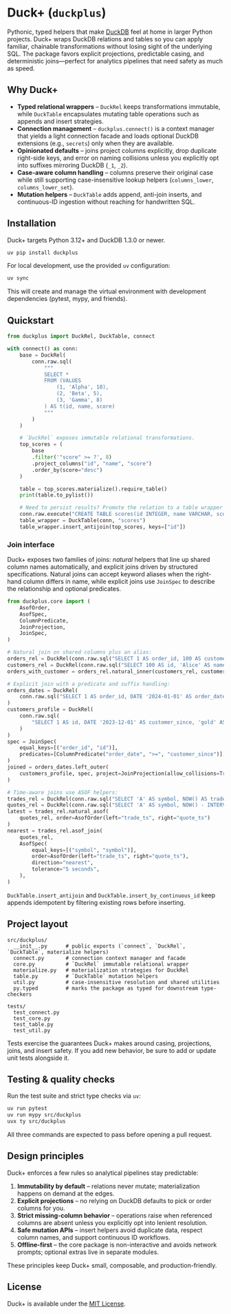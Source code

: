 # Duck+ (`duckplus`)

Pythonic, typed helpers that make [DuckDB](https://duckdb.org/) feel at home in larger Python projects. Duck+
wraps DuckDB relations and tables so you can apply familiar, chainable transformations without losing sight of the
underlying SQL. The package favors explicit projections, predictable casing, and deterministic joins—perfect for
analytics pipelines that need safety as much as speed.

## Why Duck+

- **Typed relational wrappers** – `DuckRel` keeps transformations immutable, while `DuckTable` encapsulates mutating
  table operations such as appends and insert strategies.
- **Connection management** – `duckplus.connect()` is a context manager that yields a light connection facade and
  loads optional DuckDB extensions (e.g., `secrets`) only when they are available.
- **Opinionated defaults** – joins project columns explicitly, drop duplicate right-side keys, and error on naming
  collisions unless you explicitly opt into suffixes mirroring DuckDB (`_1`, `_2`).
- **Case-aware column handling** – columns preserve their original case while still supporting case-insensitive
  lookup helpers (`columns_lower`, `columns_lower_set`).
- **Mutation helpers** – `DuckTable` adds append, anti-join inserts, and continuous-ID ingestion without reaching for
  handwritten SQL.

## Installation

Duck+ targets Python 3.12+ and DuckDB 1.3.0 or newer.

```bash
uv pip install duckplus
```

For local development, use the provided `uv` configuration:

```bash
uv sync
```

This will create and manage the virtual environment with development dependencies (pytest, mypy, and friends).

## Quickstart

```python
from duckplus import DuckRel, DuckTable, connect

with connect() as conn:
    base = DuckRel(
        conn.raw.sql(
            """
            SELECT *
            FROM (VALUES
                (1, 'Alpha', 10),
                (2, 'Beta', 5),
                (3, 'Gamma', 8)
            ) AS t(id, name, score)
            """
        )
    )

    # `DuckRel` exposes immutable relational transformations.
    top_scores = (
        base
        .filter('"score" >= ?', 8)
        .project_columns("id", "name", "score")
        .order_by(score="desc")
    )

    table = top_scores.materialize().require_table()
    print(table.to_pylist())

    # Need to persist results? Promote the relation to a table wrapper and append safely.
    conn.raw.execute("CREATE TABLE scores(id INTEGER, name VARCHAR, score INTEGER)")
    table_wrapper = DuckTable(conn, "scores")
    table_wrapper.insert_antijoin(top_scores, keys=["id"])
```

### Join interface

Duck+ exposes two families of joins: *natural* helpers that line up shared
column names automatically, and explicit joins driven by structured
specifications. Natural joins can accept keyword aliases when the right-hand
column differs in name, while explicit joins use `JoinSpec` to describe the
relationship and optional predicates.

```python
from duckplus.core import (
    AsofOrder,
    AsofSpec,
    ColumnPredicate,
    JoinProjection,
    JoinSpec,
)

# Natural join on shared columns plus an alias:
orders_rel = DuckRel(conn.raw.sql("SELECT 1 AS order_id, 100 AS customer_ref"))
customers_rel = DuckRel(conn.raw.sql("SELECT 100 AS id, 'Alice' AS name"))
orders_with_customer = orders_rel.natural_inner(customers_rel, customer_ref="id")

# Explicit join with a predicate and suffix handling:
orders_dates = DuckRel(
    conn.raw.sql("SELECT 1 AS order_id, DATE '2024-01-01' AS order_date")
)
customers_profile = DuckRel(
    conn.raw.sql(
        "SELECT 1 AS id, DATE '2023-12-01' AS customer_since, 'gold' AS tier"
    )
)
spec = JoinSpec(
    equal_keys=[("order_id", "id")],
    predicates=[ColumnPredicate("order_date", ">=", "customer_since")],
)
joined = orders_dates.left_outer(
    customers_profile, spec, project=JoinProjection(allow_collisions=True)
)

# Time-aware joins use ASOF helpers:
trades_rel = DuckRel(conn.raw.sql("SELECT 'A' AS symbol, NOW() AS trade_ts"))
quotes_rel = DuckRel(conn.raw.sql("SELECT 'A' AS symbol, NOW() - INTERVAL '5 seconds' AS quote_ts"))
latest = trades_rel.natural_asof(
    quotes_rel, order=AsofOrder(left="trade_ts", right="quote_ts")
)
nearest = trades_rel.asof_join(
    quotes_rel,
    AsofSpec(
        equal_keys=[("symbol", "symbol")],
        order=AsofOrder(left="trade_ts", right="quote_ts"),
        direction="nearest",
        tolerance="5 seconds",
    ),
)
```

`DuckTable.insert_antijoin` and `DuckTable.insert_by_continuous_id` keep appends idempotent by filtering existing
rows before inserting.

## Project layout

```
src/duckplus/
  __init__.py      # public exports (`connect`, `DuckRel`, `DuckTable`, materialize helpers)
  connect.py       # connection context manager and facade
  core.py          # `DuckRel` immutable relational wrapper
  materialize.py   # materialization strategies for DuckRel
  table.py         # `DuckTable` mutation helpers
  util.py          # case-insensitive resolution and shared utilities
  py.typed         # marks the package as typed for downstream type-checkers

tests/
  test_connect.py
  test_core.py
  test_table.py
  test_util.py
```

Tests exercise the guarantees Duck+ makes around casing, projections, joins, and insert safety. If you add new
behavior, be sure to add or update unit tests alongside it.

## Testing & quality checks

Run the test suite and strict type checks via `uv`:

```bash
uv run pytest
uv run mypy src/duckplus
uvx ty src/duckplus
```

All three commands are expected to pass before opening a pull request.

## Design principles

Duck+ enforces a few rules so analytical pipelines stay predictable:

1. **Immutability by default** – relations never mutate; materialization happens on demand at the edges.
2. **Explicit projections** – no relying on DuckDB defaults to pick or order columns for you.
3. **Strict missing-column behavior** – operations raise when referenced columns are absent unless you explicitly opt
   into lenient resolution.
4. **Safe mutation APIs** – insert helpers avoid duplicate data, respect column names, and support continuous ID
   workflows.
5. **Offline-first** – the core package is non-interactive and avoids network prompts; optional extras live in separate
   modules.

These principles keep Duck+ small, composable, and production-friendly.

## License

Duck+ is available under the [MIT License](LICENSE).


